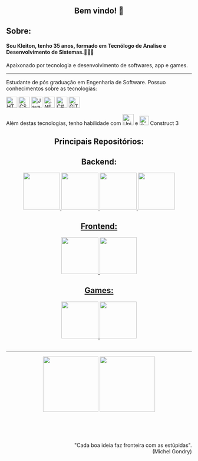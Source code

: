    <h2 align="center">Bem vindo! 👋</h2>

   <h2>Sobre:</h2>
   <h4>Sou Kleiton, tenho 35 anos, formado em Tecnólogo de Analise e Desenvolvimento de Sistemas.👨🏻‍🎓</h4>
   <p>Apaixonado por tecnologia e desenvolvimento de softwares, app e games.</p>
   <hr>

   <p>Estudante de pós graduação em Engenharia de Software. Possuo conhecimentos sobre as tecnologias:
   </p>

   <p>
      <img src="https://img.shields.io/badge/HTML5-E34F26?style=for-the-badge&logo=html5&logoColor=white" alt="HTML"height="30">
      <img src="https://img.shields.io/badge/CSS3-1572B6?style=for-the-badge&logo=css3&logoColor=white" height="30" alt="CSS">
      <img src="https://img.shields.io/badge/JavaScript-F7DF1E?style=for-the-badge&logo=javascript&logoColor=black" height="30" alt="JavaScript"> 
      <img src="https://img.shields.io/badge/.NET-5C2D91?style=for-the-badge&logo=.net&logoColor=white" alt=".NET" height="30">  
      <img src="https://img.shields.io/badge/C%23-239120?style=for-the-badge&logo=c-sharp&logoColor=white" alt="C#" height="30">
      <img src="https://img.shields.io/badge/GIT-E44C30?style=for-the-badge&logo=git&logoColor=white" height="30" alt="GIT"> 
  </p>
   <p>
   Além destas tecnologias, tenho habilidade com <img src="https://img.shields.io/badge/Unity-100000?style=for-the-badge&logo=unity&logoColor=white" height="30" alt="Unity"> e <img src="https://construct-static.com/images/v1016/r/global/construct-3-logo_v43.png" height="25" alt="Construct"> Construct 3
   </p>
   <h2 align="center">Principais Repositórios:</h2>
   
   <h2 align="center">Backend:</h2>
   <div align="center">
   
   <a href="https://github.com/KleitonMQ/payment-api"> <img src="https://github-readme-stats.vercel.app/api/pin/?username=kleitonmq&repo=payment-api&show_icons=true&theme=cobalt" alt="" height="100">
   <a href="https://github.com/KleitonMQ/APIDotNet"> <img src="https://github-readme-stats.vercel.app/api/pin/?username=kleitonmq&repo=APIDotNet&show_icons=true&theme=cobalt" alt="" height="100">
   <a href="https://github.com/KleitonMQ/Registro-de-Series"> <img src="https://github-readme-stats.vercel.app/api/pin/?username=kleitonmq&repo=Registro-de-Series&show_icons=true&theme=cobalt" alt="" height="100">
   <a href="https://github.com/KleitonMQ/API-vendas"> <img src="https://github-readme-stats.vercel.app/api/pin/?username=kleitonmq&repo=API-vendas&show_icons=true&theme=cobalt" alt="" height="100">
   </div>
   
   
   <h2 align="center">Frontend:</h2>
   <div align="center">
   <a href="https://github.com/KleitonMQ/mundo-invertido"> <img src="https://github-readme-stats.vercel.app/api/pin/?username=kleitonmq&repo=mundo-invertido&show_icons=true&theme=cobalt" alt="" height="100">
   <a href="https://github.com/KleitonMQ/Pokedex-Resumida"> <img src="https://github-readme-stats.vercel.app/api/pin/?username=kleitonmq&repo=Pokedex-Resumida&show_icons=true&theme=cobalt" alt="" height="100">
   </div>
   <h2 align="center">Games:</h2>
   
   
   
   <div align="center">
   <a href="https://github.com/KleitonMQ/Heru-Faira"> <img src="https://github-readme-stats.vercel.app/api/pin/?username=kleitonmq&repo=Heru-Faira&show_icons=true&theme=cobalt" alt="" height="100">
   <a href="https://github.com/KleitonMQ/UnityGame"> <img src="https://github-readme-stats.vercel.app/api/pin/?username=kleitonmq&repo=UnityGame&show_icons=true&theme=cobalt" alt="" height="100"></a>
   </div>
   <br><hr>
<p align="center">
   <img src="https://github-readme-stats.vercel.app/api/top-langs/?username=kleitonmq&layout=compact&show_icons=true&theme=cobalt" alt="" height="150"> 
   <img src="https://github-readme-stats.vercel.app/api?username=kleitonmq&show_icons=true&theme=cobalt" alt="" height="150">
   </p>
      <br><br><br>
      <p align="right">"Cada boa ideia faz fronteira com as estúpidas".<br>(Michel Gondry)</p>
      
<!--
**KleitonMQ/KleitonMQ** is a ✨ _special_ ✨ repository because its `README.md` (this file) appears on your GitHub profile.

Here are some ideas to get you started:

- 🔭 I’m currently working on ...
- 🌱 I’m currently learning ...
- 👯 I’m looking to collaborate on ...
- 🤔 I’m looking for help with ...
- 💬 Ask me about ...
- 📫 How to reach me: ...
- 😄 Pronouns: ...
- ⚡ Fun fact: ...
-->
